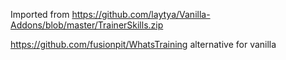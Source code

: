 Imported from https://github.com/laytya/Vanilla-Addons/blob/master/TrainerSkills.zip

https://github.com/fusionpit/WhatsTraining alternative for vanilla
